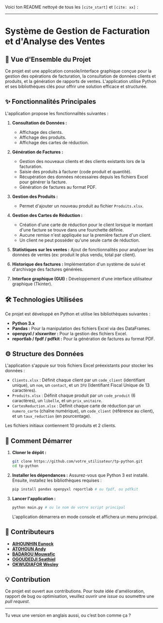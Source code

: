 Voici ton README nettoyé de tous les `[cite_start]` et `[cite: xx]` :

---

# Système de Gestion de Facturation et d'Analyse des Ventes

## 🚀 Vue d'Ensemble du Projet

Ce projet est une application console/interface graphique conçue pour la gestion des opérations de facturation, la consultation de données clients et produits, et la génération de rapports de ventes. L'application utilise Python et ses bibliothèques clés pour offrir une solution efficace et structurée.

## ✨ Fonctionnalités Principales

L'application propose les fonctionnalités suivantes :

1. **Consultation de Données :**

   * Affichage des clients.
   * Affichage des produits.
   * Affichage des cartes de réduction.

2. **Génération de Factures :**

   * Gestion des nouveaux clients et des clients existants lors de la facturation.
   * Saisie des produits à facturer (code produit et quantité).
   * Récupération des données nécessaires depuis les fichiers Excel pour générer la facture.
   * Génération de factures au format PDF.

3. **Gestion des Produits :**

   * Permet d'ajouter un nouveau produit au fichier `Produits.xlsx`.

4. **Gestion des Cartes de Réduction :**

   * Création d'une carte de réduction pour le client lorsque le montant d'une facture se trouve dans une fourchette définie.
   * Aucune remise n'est appliquée sur la première facture d'un client.
   * Un client ne peut posséder qu'une seule carte de réduction.

5. **Statistiques sur les ventes :**
   Ajout de fonctionnalités pour analyser les données de ventes (ex: produit le plus vendu, total par client).

6. **Historique des factures :**
   Implémentation d'un système de suivi et d'archivage des factures générées.

7. **Interface graphique (GUI) :**
   Développement d'une interface utilisateur graphique (Tkinter).

## 🛠 Technologies Utilisées

Ce projet est développé en Python et utilise les bibliothèques suivantes :

* **Python 3.x**
* **Pandas :** Pour la manipulation des fichiers Excel via des DataFrames.
* **openpyxl / xlsxwriter :** Pour la gestion des fichiers Excel.
* **reportlab / fpdf / pdfkit :** Pour la génération de factures au format PDF.

## ⚙️ Structure des Données

L'application s'appuie sur trois fichiers Excel préexistants pour stocker les données :

* `Clients.xlsx` : Définit chaque client par un `code_client` (identifiant unique), un `nom`, un `contact`, et un `IFU` (Identifiant Fiscal Unique de 13 caractères).
* `Produits.xlsx` : Définit chaque produit par un `code_produit` (6 caractères), un `libelle`, et un `prix_unitaire`.
* `CartesReduction.xlsx` : Définit chaque carte de réduction par un `numero_carte` (chaîne numérique), un `code_client` (référence au client), et un `taux_reduction` (en pourcentage).

Les fichiers initiaux contiennent 10 produits et 2 clients.

## 🚀 Comment Démarrer

1. **Cloner le dépôt :**

   ```bash
   git clone https://github.com/votre_utilisateur/tp-python.git
   cd tp-python
   ```

2. **Installer les dépendances :**
   Assurez-vous que Python 3 est installé. Ensuite, installez les bibliothèques requises :

   ```bash
   pip install pandas openpyxl reportlab # ou fpdf, ou pdfkit
   ```

3. **Lancer l'application :**

   ```bash
   python main.py # ou le nom de votre script principal
   ```

   L'application démarrera en mode console et affichera un menu principal.

## 🤝 Contributeurs

* [**AIHOUNHIN Eunock**](https://github.com/Eunock-web)
* [**ATOHOUN Andy**](https://github.com/e-mandy)
* [**BADAROU Mouwafic**](https://github.com/mouwaficbdr)
* [**OGOUDEDJI Seathiel**](https://github.com/seathiel-12)
* [**OKWUDIAFOR Wesley**](https://github.com/wesley-kami)

## 💡 Contribution

Ce projet est ouvert aux contributions. Pour toute idée d'amélioration, rapport de bug ou optimisation, veuillez ouvrir une *issue* ou soumettre une *pull request*.

---

Tu veux une version en anglais aussi, ou c’est bon comme ça ?
